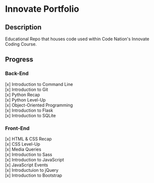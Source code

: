 # Innovate Portfolio

## Description

Educational Repo that houses code used within Code Nation's Innovate Coding Course.

## Progress

### Back-End

[x] Introduction to Command Line  
[x] Introduction to Git  
[x] Python Recap  
[x] Python Level-Up  
[x] Object-Oriented Programming  
[x] Introduction to Flask  
[x] Introduction to SQLite

### Front-End

[x] HTML & CSS Recap  
[x] CSS Level-Up  
[x] Media Queries  
[x] Introduction to Sass  
[x] Introduction to JavaScript  
[x] JavaScript Events  
[x] Introductuion to jQuery  
[x] Introduction to Bootstrap
